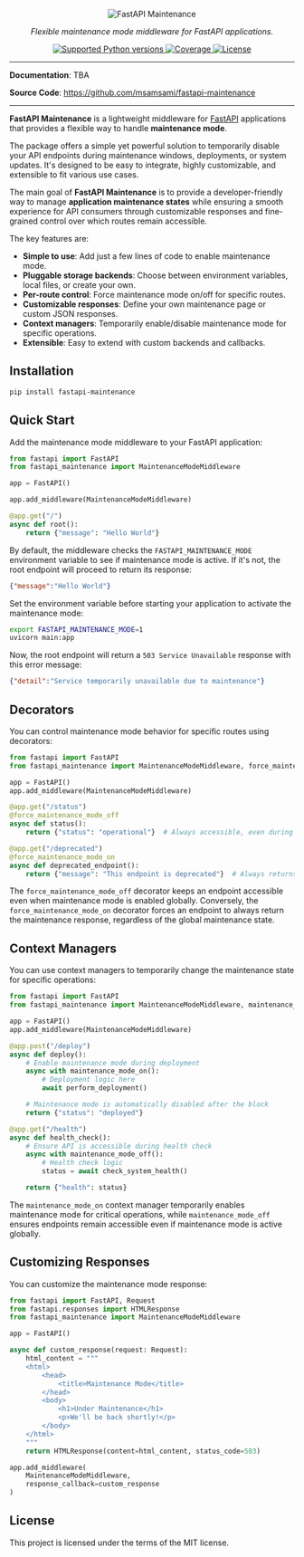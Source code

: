 <p align="center">
  <img src="https://raw.githubusercontent.com/msamsami/fastapi-maintenance/main/docs/img/header.svg" alt="FastAPI Maintenance">
</p>
<p align="center">
    <em>Flexible maintenance mode middleware for FastAPI applications.</em>
</p>

<p align="center">
  <!-- <a href="https://pypi.org/project/fastapi-maintenance/">
    <img src="https://img.shields.io/pypi/v/fastapi-maintenance?color=%2334D058&label=pypi%20package" alt="Package version">
  </a> -->
  <a href="https://pypi.org/project/fastapi-maintenance/">
    <img src="https://img.shields.io/badge/python-3.8%20%7C%203.9%20%7C%203.10%20%7C%203.11%20%7C%203.12%20%7C%203.13-blue" alt="Supported Python versions">
  </a>
  <a href="https://codecov.io/gh/msamsami/fastapi-maintenance" >
    <img src="https://codecov.io/gh/msamsami/fastapi-maintenance/graph/badge.svg?token=OO3XDXYCBW" alt="Coverage"/>
  </a>
  <a href="https://github.com/msamsami/fastapi-maintenance/blob/main/LICENSE">
    <img src="https://img.shields.io/github/license/msamsami/fastapi-maintenance?color=%2334D058" alt="License">
  </a>
</p>

---

**Documentation**: TBA
<!-- <a href="https://msamsami.github.io/fastapi-maintenance" target="_blank">https://msamsami.github.io/fastapi-maintenance</a> -->

**Source Code**: <a href="https://github.com/msamsami/fastapi-maintenance" target="_blank">https://github.com/msamsami/fastapi-maintenance</a>

---

**FastAPI Maintenance** is a lightweight middleware for [FastAPI](https://fastapi.tiangolo.com/) applications that provides a flexible way to handle **maintenance mode**.

The package offers a simple yet powerful solution to temporarily disable your API endpoints during maintenance windows, deployments, or system updates. It's designed to be easy to integrate, highly customizable, and extensible to fit various use cases.

The main goal of **FastAPI Maintenance** is to provide a developer-friendly way to manage **application maintenance states** while ensuring a smooth experience for API consumers through customizable responses and fine-grained control over which routes remain accessible.

The key features are:

- **Simple to use**: Add just a few lines of code to enable maintenance mode.
- **Pluggable storage backends**: Choose between environment variables, local files, or create your own.
- **Per-route control**: Force maintenance mode on/off for specific routes.
- **Customizable responses**: Define your own maintenance page or custom JSON responses.
- **Context managers**: Temporarily enable/disable maintenance mode for specific operations.
- **Extensible**: Easy to extend with custom backends and callbacks.

## Installation

```bash
pip install fastapi-maintenance
```

## Quick Start

Add the maintenance mode middleware to your FastAPI application:

```python
from fastapi import FastAPI
from fastapi_maintenance import MaintenanceModeMiddleware

app = FastAPI()

app.add_middleware(MaintenanceModeMiddleware)

@app.get("/")
async def root():
    return {"message": "Hello World"}
```

By default, the middleware checks the `FASTAPI_MAINTENANCE_MODE` environment variable to see if maintenance mode is active. If it's not, the root endpoint will proceed to return its response:
```json
{"message":"Hello World"}
```

Set the environment variable before starting your application to activate the maintenance mode:
```bash
export FASTAPI_MAINTENANCE_MODE=1
uvicorn main:app
```

Now, the root endpoint will return a `503 Service Unavailable` response with this error message:
```json
{"detail":"Service temporarily unavailable due to maintenance"}
```

## Decorators

You can control maintenance mode behavior for specific routes using decorators:

```python
from fastapi import FastAPI
from fastapi_maintenance import MaintenanceModeMiddleware, force_maintenance_mode_off, force_maintenance_mode_on

app = FastAPI()
app.add_middleware(MaintenanceModeMiddleware)

@app.get("/status")
@force_maintenance_mode_off
async def status():
    return {"status": "operational"}  # Always accessible, even during maintenance

@app.get("/deprecated")
@force_maintenance_mode_on
async def deprecated_endpoint():
    return {"message": "This endpoint is deprecated"}  # Always returns maintenance response
```

The `force_maintenance_mode_off` decorator keeps an endpoint accessible even when maintenance mode is enabled globally. Conversely, the `force_maintenance_mode_on` decorator forces an endpoint to always return the maintenance response, regardless of the global maintenance state.

## Context Managers

You can use context managers to temporarily change the maintenance state for specific operations:

```python
from fastapi import FastAPI
from fastapi_maintenance import MaintenanceModeMiddleware, maintenance_mode_on, maintenance_mode_off

app = FastAPI()
app.add_middleware(MaintenanceModeMiddleware)

@app.post("/deploy")
async def deploy():
    # Enable maintenance mode during deployment
    async with maintenance_mode_on():
        # Deployment logic here
        await perform_deployment()

    # Maintenance mode is automatically disabled after the block
    return {"status": "deployed"}

@app.get("/health")
async def health_check():
    # Ensure API is accessible during health check
    async with maintenance_mode_off():
        # Health check logic
        status = await check_system_health()

    return {"health": status}
```

The `maintenance_mode_on` context manager temporarily enables maintenance mode for critical operations, while `maintenance_mode_off` ensures endpoints remain accessible even if maintenance mode is active globally.

## Customizing Responses

You can customize the maintenance mode response:

```python
from fastapi import FastAPI, Request
from fastapi.responses import HTMLResponse
from fastapi_maintenance import MaintenanceModeMiddleware

app = FastAPI()

async def custom_response(request: Request):
    html_content = """
    <html>
        <head>
            <title>Maintenance Mode</title>
        </head>
        <body>
            <h1>Under Maintenance</h1>
            <p>We'll be back shortly!</p>
        </body>
    </html>
    """
    return HTMLResponse(content=html_content, status_code=503)

app.add_middleware(
    MaintenanceModeMiddleware,
    response_callback=custom_response
)
```

## License

This project is licensed under the terms of the MIT license.
